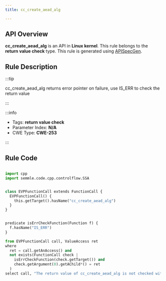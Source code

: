 ```yaml
---
title: cc_create_aead_alg

---
```



## API Overview
**cc_create_aead_alg** is an API in **Linux kernel**. This rule belongs to the **return value check** type. This rule is generated using [APISpecGen](../../tools/APISpecGen).
## Rule Description

:::tip

cc_create_aead_alg returns error pointer on failure, use IS_ERR to check the return value

:::

:::info

- Tags: **return value check**
- Parameter Index: **N/A**
- CWE Type: **CWE-253**

:::

## Rule Code
```python

import cpp
import semmle.code.cpp.controlflow.SSA


class EVPFunctionCall extends FunctionCall {
  EVPFunctionCall() {
    this.getTarget().hasName("cc_create_aead_alg")
  }
}


predicate isErrCheckFunction(Function f) {
  f.hasName("IS_ERR") 
}

from EVPFunctionCall call, ValueAccess ret
where
  ret = call.getAnAccess() and
  not exists(FunctionCall check |
    isErrCheckFunction(check.getTarget()) and
    check.getArgument(0).getAChild*() = ret
  )
select call, "The return value of cc_create_aead_alg is not checked with IS_ERR."
    
```